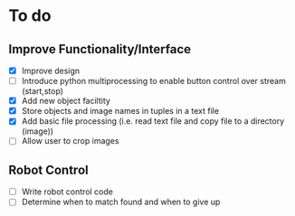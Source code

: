 # To do
## Improve Functionality/Interface
- [x] Improve design
- [ ] Introduce python multiprocessing to enable button control over stream (start,stop)
- [x] Add new object faciltity
- [x] Store objects and image names in tuples in a text file
- [x] Add basic file processing (i.e. read text file and copy file to a directory (image))
- [ ] Allow user to crop images

## Robot Control
- [ ] Write robot control code
- [ ] Determine when to match found and when to give up
